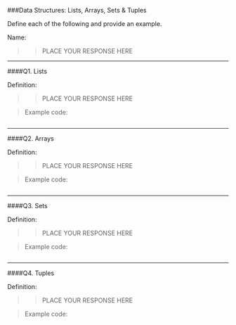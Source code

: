 ###Data Structures:  Lists, Arrays, Sets & Tuples

Define each of the following and provide an example.

Name:   
>> PLACE YOUR RESPONSE HERE

---

####Q1.  Lists

Definition:
>> PLACE YOUR RESPONSE HERE

>  Example code:

```

```
---

####Q2.  Arrays

Definition:
>> PLACE YOUR RESPONSE HERE

>  Example code:

```

```
---

####Q3.  Sets

Definition:
>> PLACE YOUR RESPONSE HERE

>  Example code:

```

```
---

####Q4.  Tuples

Definition:
>> PLACE YOUR RESPONSE HERE

>  Example code:

```

```


